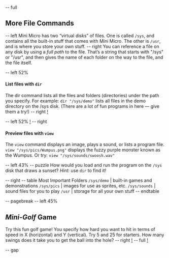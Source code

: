 -- full
## More File Commands
-- left
Mini Micro has two “virtual disks” of files.  One is called `/sys`, and contains all the built-in stuff that comes with Mini Micro.  The other is `/usr`, and is where you store your own stuff.
-- right
You can reference a file on any disk by using a *full path* to the file.  That’s a string that starts with "/sys" or "/usr", and then gives the name of each folder on the way to the file, and the file itself.

-- left 52%
#### List files with `dir`
The dir command lists all the files and folders (directories) under the path you specify.  For example:
`dir "/sys/demo"`
lists all files in the demo directory on the /sys disk.  (There are a lot of fun programs in here — give them a try!)
-- right
[!](p26-sysDemoScreen.png)

-- left 52%
[!](p26-wumpusScreen.png)
-- right
#### Preview files with `view`
The `view` command displays an image, plays a sound, or lists a program file.
`view "/sys/pics/Wumpus.png"`
displays the fuzzy purple monster known as the Wumpus.  Or try:
`view "/sys/sounds/swoosh.wav"`

-- left 43%
-- puzzle
How would you load and run the program on the `/sys` disk that draws a sunset?  *Hint:* use `dir` to find it!

-- right
-- table
Most Important Folders
`/sys/demo` | built-in games and demonstrations
`/sys/pics` | images for use as sprites, etc.
`/sys/sounds` | sound files for you to play
`/usr` | storage for all your own stuff
-- endtable

-- pagebreak
-- left 45%
## _Mini-Golf_ Game
Try this fun golf game!  You specify how hard you want to hit in terms of speed in X (horizontal) and Y (vertical).   Try 5 and 25 for starters.  How many swings does it take you to get the ball into the hole?
-- right
[!](p26-golfBot.png)
-- full
[!](p26-listing1.png)

-- gap
